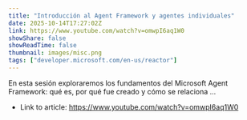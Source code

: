```yaml
---
title: "Introducción al Agent Framework y agentes individuales"
date: 2025-10-14T17:27:02Z
link: https://www.youtube.com/watch?v=omwpI6aq1W0
showShare: false
showReadTime: false
thumbnail: images/misc.png
tags: ["developer.microsoft.com/en-us/reactor"]
---
```

En esta sesión exploraremos los fundamentos del Microsoft Agent Framework: qué es, por qué fue creado y cómo se relaciona ...

- Link to article: https://www.youtube.com/watch?v=omwpI6aq1W0